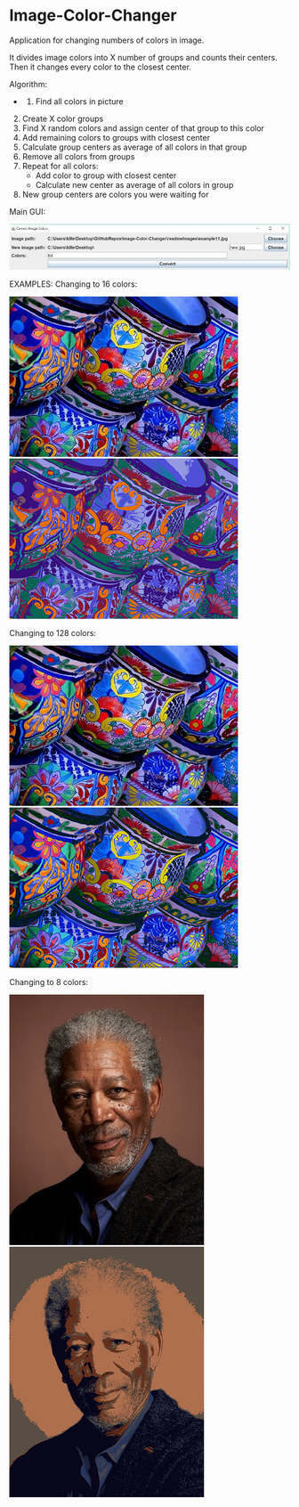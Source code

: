 # Image-Color-Changer
Application for changing numbers of colors in image. 

It divides image colors into X number of groups and counts their centers. Then it changes every color to the closest center.

Algorithm:
* 1. Find all colors in picture
2. Create X color groups
3. Find X random colors and assign center of that group to this color
4. Add remaining colors to groups with closest center
5. Calculate group centers as average of all colors in that group
5. Remove all colors from groups
6. Repeat for all colors:
   - Add color to group with closest center
   - Calculate new center as average of all colors in group
7. New group centers are colors you were waiting for

Main GUI:

![Alt text](/readmeImages/gui.jpg "Optional Title")

EXAMPLES:
Changing to 16 colors:

![Alt text](/readmeImages/example11.jpg "Optional Title")
![Alt text](/readmeImages/example12.jpg "Optional Title")

Changing to 128 colors:

![Alt text](/readmeImages/example11.jpg "Optional Title")
![Alt text](/readmeImages/example13.jpg "Optional Title")

Changing to 8 colors:

![Alt text](/readmeImages/example21.jpg "Optional Title")
![Alt text](/readmeImages/example22.jpg "Optional Title")
